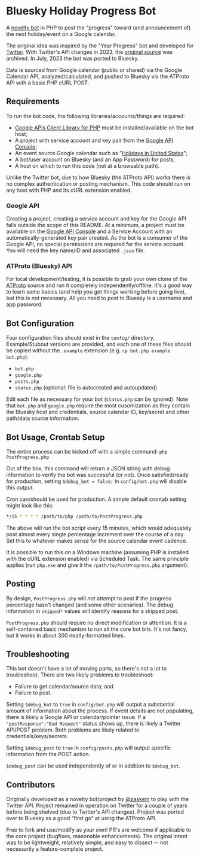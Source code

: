 # Bluesky Holiday Progress Bot
A [novelty bot](https://bsky.app/profile/holidayprogress.bsky.social) in PHP to post the "progress" toward (and announcement of) the next holiday/event on a Google calendar.

The original idea was inspired by the "Year Progress" bot and developed for [Twitter](https://twitter.com/holidayprogress). With Twitter's API changes in 2023, the [original source](https://github.com/zaskem/twitterbot-holidayprogress) was archived. In July, 2023 the bot was ported to Bluesky.

Data is sourced from Google calendar (public or shared) via the Google Calendar API, analyzed/calculated, and pushed to Bluesky via the ATProto API with a basic PHP cURL POST.

## Requirements
To run the bot code, the following libraries/accounts/things are required:

* [Google APIs Client Library for PHP](https://github.com/googleapis/google-api-php-client) must be installed/available on the bot host;
* A project with service account and key pair from the [Google API Console](https://console.developers.google.com);
* An event source Google calendar such as "[Holidays in United States](https://calendar.google.com/calendar/embed?src=en.usa%23holiday%40group.v.calendar.google.com&ctz=America%2FChicago)";
* A bot/user account on Bluesky (and an App Password) for posts;
* A host on which to run this code (not at a browsable path).

Unlike the Twitter bot, due to how Bluesky (the ATProto API) works there is no complex authentication or posting mechanism. This code should run on any host with PHP and its cURL extension enabled.

### Google API
Creating a project, creating a service account and key for the Google API falls outside the scope of this README. At a minimum, a project must be available on the [Google API Console](https://console.developers.google.com) and a Service Account with an automatically-generated key pair created. As the bot is a consumer of the Google API, no special permissions are required for the service account. You will need the key name/ID and associated `.json` file.

### ATProto (Bluesky) API
For local development/testing, it is possible to grab your own clone of the [ATProto](https://github.com/bluesky-social/atproto) source and run it completely independently/offline. It's a good way to learn some basics (and help you get things working before going live), but this is not necessary. All you need to post to Bluesky is a username and app password.

## Bot Configuration
Four configuration files should exist in the `config/` directory. Example/Stubout versions are provided, and each one of these files should be copied without the `.example` extension (e.g. `cp bot.php.example bot.php`):

* `bot.php`
* `google.php`
* `posts.php`
* `status.php` (optional: file is autocreated and autoupdated)

Edit each file as necessary for your bot (`status.php` can be ignored). Note that `bot.php` and `google.php` require the most cusomization as they contain the Bluesky host and credentials, source calendar ID, key/secret and other path/data source information.

## Bot Usage, Crontab Setup
The entire process can be kicked off with a simple command:
`php PostProgress.php`

Out of the box, this command will return a JSON string with debug information to verify the bot was successful (or not). Once satisfied/ready for production, setting `$debug_bot = false;` in `config/bot.php` will disable this output.

Cron can/should be used for production. A simple default crontab setting might look like this:
```bash
*/15 * * * * /path/to/php /path/to/PostProgress.php
```
The above will run the bot script every 15 minutes, which would adequately post almost every single percentage increment over the course of a day. Set this to whatever makes sense for the source calendar event cadence.

It is possible to run this on a Windows machine (assuming PHP is installed with the cURL extension enabled) via Scheduled Task. The same principle applies (run `php.exe` and give it the `/path/to/PostProgress.php` argument).

## Posting
By design, `PostProgress.php` will _not_ attempt to post if the progress percentage hasn't changed (and some other scenarios). The debug information in `skipped*` values will identify reasons for a skipped post.

`PostProgress.php` should require no direct modification or attention. It is a self-contained basic mechanism to run all the core bot bits. It's not fancy, but it works in about 300 neatly-formatted lines.

## Troubleshooting
This bot doesn't have a lot of moving parts, so there's not a lot to troubleshoot. There are two likely problems to troubleshoot:

* Failure to get calendar/source data; and
* Failure to post.

Setting `$debug_bot` to `true` in `config/bot.php` will output a substantial amount of information about the process. If event details are not populating, there is likely a Google API or calendar/pointer issue. If a `"postResponse":"Bad Request"` status shows up, there is likely a Twitter API/POST problem. Both problems are likely related to credentials/keys/secrets.

Setting `$debug_post` to `true` in `config/posts.php` will output specific information from the POST action.

`$debug_post` can be used independently of or in addition to `$debug_bot`.

## Contributors
Originally developed as a novelty bot/project by [@zaskem](https://github.com/zaskem) to play with the Twitter API. Project remained in operation on Twitter for a couple of years before being shelved (due to Twitter's API changes). Project was ported over to Bluesky as a good "first go" at using the ATProto API.

Free to fork and use/modify as your own! PR's are welcome if applicable to the core project (bugfixes, reasonable enhancements). The original intent was to be lightweight, relatively simple, and easy to dissect -- not necessarily a feature-complete project.